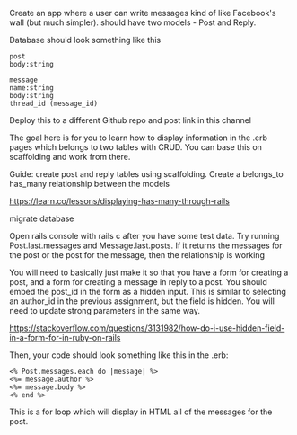 Create an app where a user can write messages kind of like Facebook's wall (but much simpler). should have two models - Post and Reply.

Database should look something like this
```
post
body:string

message
name:string
body:string
thread_id (message_id)
```
Deploy this to a different Github repo and post link in this channel


The goal here is for you to learn how to display information in the .erb pages which belongs to two tables with CRUD. You can base this on scaffolding and work from there.

Guide:
create post and reply tables using scaffolding. Create a belongs_to has_many relationship between the models

https://learn.co/lessons/displaying-has-many-through-rails

migrate database

Open rails console with rails c after you have some test data. Try running Post.last.messages and Message.last.posts. If it returns the messages for the post or the post for the message, then the relationship is working

You will need to basically just make it so that you have a form for creating a post, and a form for creating a message in reply to a post. You should embed the post_id in the form as a hidden input. This is similar to selecting an author_id in the previous assignment, but the field is hidden. You will need to update strong parameters in the same way.

https://stackoverflow.com/questions/3131982/how-do-i-use-hidden-field-in-a-form-for-in-ruby-on-rails

Then, your code should look something like this in the .erb:

```
<% Post.messages.each do |message| %>
<%= message.author %>
<%= message.body %>
<% end %>
```

This is a for loop which will display in HTML all of the messages for the post.